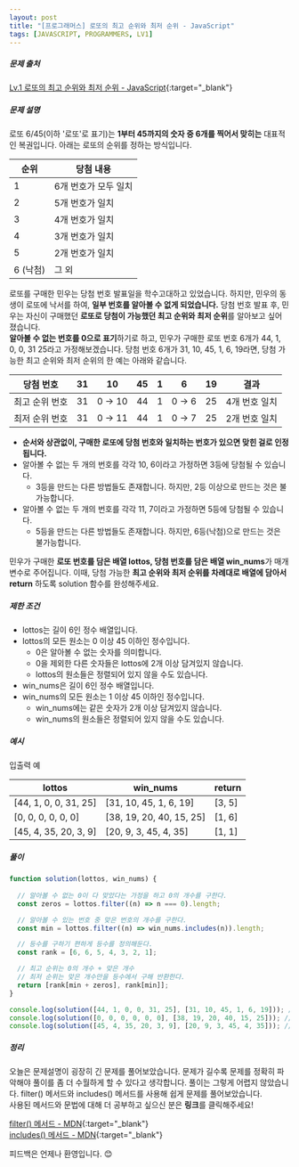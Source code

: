 ```yaml
---
layout: post
title: "[프로그래머스] 로또의 최고 순위와 최저 순위 - JavaScript"
tags: [JAVASCRIPT, PROGRAMMERS, LV1]
---
```


##### 문제 출처

[Lv.1 로또의 최고 순위와 최저 순위 - JavaScript](https://programmers.co.kr/learn/courses/30/lessons/77484?language=javascript){:target="\_blank"}

##### 문제 설명

로또 6/45(이하 '로또'로 표기)는 **1부터 45까지의 숫자 중 6개를 찍어서 맞히는** 대표적인 복권입니다. 아래는 로또의 순위를 정하는 방식입니다.

| 순위     | 당첨 내용            |
| -------- | -------------------- |
| 1        | 6개 번호가 모두 일치 |
| 2        | 5개 번호가 일치      |
| 3        | 4개 번호가 일치      |
| 4        | 3개 번호가 일치      |
| 5        | 2개 번호가 일치      |
| 6 (낙첨) | 그 외                |

로또를 구매한 민우는 당첨 번호 발표일을 학수고대하고 있었습니다. 하지만, 민우의 동생이 로또에 낙서를 하여, **일부 번호를 알아볼 수 없게 되었습니다.** 당첨 번호 발표 후, 민우는 자신이 구매했던 **로또로 당첨이 가능했던 최고 순위와 최저 순위**를 알아보고 싶어 졌습니다.<br />
**알아볼 수 없는 번호를 0으로 표기**하기로 하고, 민우가 구매한 로또 번호 6개가 44, 1, 0, 0, 31 25라고 가정해보겠습니다. 당첨 번호 6개가 31, 10, 45, 1, 6, 19라면, 당첨 가능한 최고 순위와 최저 순위의 한 예는 아래와 같습니다.

| 당첨 번호      | 31  | 10      | 45  | 1   | 6      | 19  | 결과          |
| -------------- | --- | ------- | --- | --- | ------ | --- | ------------- |
| 최고 순위 번호 | 31  | 0 -> 10 | 44  | 1   | 0 -> 6 | 25  | 4개 번호 일치 |
| 최저 순위 번호 | 31  | 0 -> 11 | 44  | 1   | 0 -> 7 | 25  | 2개 번호 일치 |

- **순서와 상관없이, 구매한 로또에 당첨 번호와 일치하는 번호가 있으면 맞힌 걸로 인정됩니다.**
- 알아볼 수 없는 두 개의 번호를 각각 10, 6이라고 가정하면 3등에 당첨될 수 있습니다.
  - 3등을 만드는 다른 방법들도 존재합니다. 하지만, 2등 이상으로 만드는 것은 불가능합니다.
- 알아볼 수 없는 두 개의 번호를 각각 11, 7이라고 가정하면 5등에 당첨될 수 있습니다.
  - 5등을 만드는 다른 방법들도 존재합니다. 하지만, 6등(낙첨)으로 만드는 것은 불가능합니다.

민우가 구매한 **로또 번호를 담은 배열 lottos, 당첨 번호를 담은 배열 win_nums**가 매개변수로 주어집니다. 이때, 당첨 가능한 **최고 순위와 최저 순위를 차례대로 배열에 담아서 return** 하도록 solution 함수를 완성해주세요.

##### 제한 조건

- lottos는 길이 6인 정수 배열입니다.
- lottos의 모든 원소는 0 이상 45 이하인 정수입니다.
  - 0은 알아볼 수 없는 숫자를 의미합니다.
  - 0을 제외한 다른 숫자들은 lottos에 2개 이상 담겨있지 않습니다.
  - lottos의 원소들은 정렬되어 있지 않을 수도 있습니다.
- win_nums은 길이 6인 정수 배열입니다.
- win_nums의 모든 원소는 1 이상 45 이하인 정수입니다.
  - win_nums에는 같은 숫자가 2개 이상 담겨있지 않습니다.
  - win_nums의 원소들은 정렬되어 있지 않을 수도 있습니다.

##### 예시

입출력 예

| lottos                | win_nums                 | return |
| --------------------- | ------------------------ | ------ |
| [44, 1, 0, 0, 31, 25] | [31, 10, 45, 1, 6, 19]   | [3, 5] |
| [0, 0, 0, 0, 0, 0]    | [38, 19, 20, 40, 15, 25] | [1, 6] |
| [45, 4, 35, 20, 3, 9] | [20, 9, 3, 45, 4, 35]    | [1, 1] |

##### 풀이

```javascript
function solution(lottos, win_nums) {
  
  // 알아볼 수 없는 0이 다 맞았다는 가정을 하고 0의 개수를 구한다.
  const zeros = lottos.filter((n) => n === 0).length;

  // 알아볼 수 있는 번호 중 맞은 번호의 개수를 구한다.
  const min = lottos.filter((n) => win_nums.includes(n)).length;

  // 등수를 구하기 편하게 등수를 정의해둔다.
  const rank = [6, 6, 5, 4, 3, 2, 1];

  // 최고 순위는 0의 개수 + 맞은 개수
  // 최저 순위는 맞은 개수만을 등수에서 구해 반환한다.
  return [rank[min + zeros], rank[min]];
}

console.log(solution([44, 1, 0, 0, 31, 25], [31, 10, 45, 1, 6, 19])); // [3, 5]
console.log(solution([0, 0, 0, 0, 0, 0], [38, 19, 20, 40, 15, 25])); // [1, 6]
console.log(solution([45, 4, 35, 20, 3, 9], [20, 9, 3, 45, 4, 35])); // [1, 1]
```

##### 정리

오늘은 문제설명이 굉장히 긴 문제를 풀어보았습니다. 문제가 길수록 문제를 정확히 파악해야 풀이를 좀 더 수월하게 할 수 있다고 생각합니다. 풀이는 그렇게 어렵지 않았습니다. filter() 메서드와 includes() 메서드를 사용해 쉽게 문제를 풀어보았습니다.<br />
사용된 메서드와 문법에 대해 더 공부하고 싶으신 분은 **링크**를 클릭해주세요!

[filter() 메서드 - MDN](https://developer.mozilla.org/ko/docs/Web/JavaScript/Reference/Global_Objects/Array/filter){:target="\_blank"} <br />
[includes() 메서드 - MDN](hthttps://developer.mozilla.org/ko/docs/Web/JavaScript/Reference/Global_Objects/String/includes){:target="\_blank"}

피드백은 언제나 환영입니다. 😊

